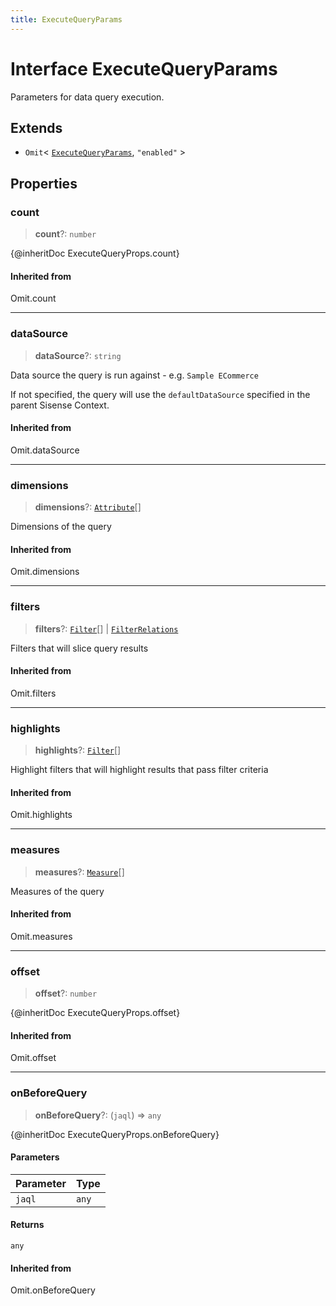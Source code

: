 ```yaml
---
title: ExecuteQueryParams
---
```


# Interface ExecuteQueryParams

Parameters for data query execution.

## Extends

- `Omit`\< [`ExecuteQueryParams`](../../sdk-ui/interfaces/interface.ExecuteQueryParams.md), `"enabled"` \>

## Properties

### count

> **count**?: `number`

{@inheritDoc ExecuteQueryProps.count}

#### Inherited from

Omit.count

***

### dataSource

> **dataSource**?: `string`

Data source the query is run against - e.g. `Sample ECommerce`

If not specified, the query will use the `defaultDataSource` specified in the parent Sisense Context.

#### Inherited from

Omit.dataSource

***

### dimensions

> **dimensions**?: [`Attribute`](../../sdk-data/interfaces/interface.Attribute.md)[]

Dimensions of the query

#### Inherited from

Omit.dimensions

***

### filters

> **filters**?: [`Filter`](../../sdk-data/interfaces/interface.Filter.md)[] \| [`FilterRelations`](../../sdk-data/interfaces/interface.FilterRelations.md)

Filters that will slice query results

#### Inherited from

Omit.filters

***

### highlights

> **highlights**?: [`Filter`](../../sdk-data/interfaces/interface.Filter.md)[]

Highlight filters that will highlight results that pass filter criteria

#### Inherited from

Omit.highlights

***

### measures

> **measures**?: [`Measure`](../../sdk-data/interfaces/interface.Measure.md)[]

Measures of the query

#### Inherited from

Omit.measures

***

### offset

> **offset**?: `number`

{@inheritDoc ExecuteQueryProps.offset}

#### Inherited from

Omit.offset

***

### onBeforeQuery

> **onBeforeQuery**?: (`jaql`) => `any`

{@inheritDoc ExecuteQueryProps.onBeforeQuery}

#### Parameters

| Parameter | Type |
| :------ | :------ |
| `jaql` | `any` |

#### Returns

`any`

#### Inherited from

Omit.onBeforeQuery
